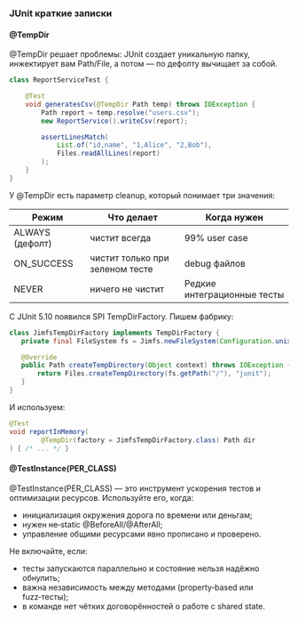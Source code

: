 ### JUnit краткие записки

####  @TempDir 
@TempDir решает проблемы: JUnit создает уникальную папку, инжектирует вам Path/File, а потом — по дефолту вычищает за собой. 
```java
class ReportServiceTest {

    @Test
    void generatesCsv(@TempDir Path temp) throws IOException {
        Path report = temp.resolve("users.csv");
        new ReportService().writeCsv(report);

        assertLinesMatch(
            List.of("id,name", "1,Alice", "2,Bob"),
            Files.readAllLines(report)
        );
    }
}
```
У @TempDir есть параметр cleanup, который понимает три значения:

| Режим           | Что делает                      | Когда нужен                 |
| --------------- | ------------------------------- | --------------------------- |
| ALWAYS (дефолт) | чистит всегда                   | 99% user case               |
| ON_SUCCESS      | чистит только при зеленом тесте | debug файлов                |
| NEVER           | ничего не чистит                | Редкие интеграционные тесты |

 С JUnit 5.10 появился SPI TempDirFactory. Пишем фабрику:
 ```java
class JimfsTempDirFactory implements TempDirFactory {
    private final FileSystem fs = Jimfs.newFileSystem(Configuration.unix());

    @Override
    public Path createTempDirectory(Object context) throws IOException {
        return Files.createTempDirectory(fs.getPath("/"), "junit");
    }
}
```
И используем:
```java
@Test
void reportInMemory(
        @TempDir(factory = JimfsTempDirFactory.class) Path dir
) { /* ... */ }
```


#### @TestInstance(PER_CLASS)
@TestInstance(PER_CLASS) — это инструмент ускорения тестов и оптимизации ресурсов. Используйте его, когда:
- инициализация окружения дорога по времени или деньгам;
- нужен не‑static @BeforeAll/@AfterAll;
- управление общими ресурсами явно прописано и проверено.

Не включайте, если:
- тесты запускаются параллельно и состояние нельзя надёжно обнулить;
- важна независимость между методами (property‑based или fuzz‑тесты);
- в команде нет чётких договорённостей о работе с shared state.
 



